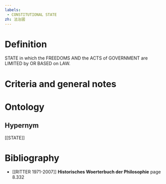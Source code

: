 ```yaml
---
labels: 
 - CONSTITUTIONAL STATE
zh: 法治國
---
```


# Definition
STATE in which the FREEDOMS AND the ACTS of GOVERNMENT are LIMITED by OR BASED on LAW.
# Criteria and general notes
# Ontology

## Hypernym
[[STATE]]
# Bibliography
- [[RITTER 1971-2007]]
**Historisches Woerterbuch der Philosophie** page 8.332
